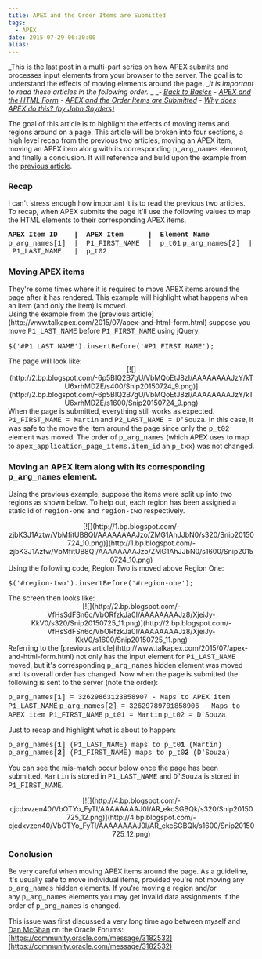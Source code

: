 ```yaml
---
title: APEX and the Order Items are Submitted
tags:
  - APEX
date: 2015-07-29 06:30:00
alias:
---
```


_This is the last post in a multi-part series on how APEX submits and processes input elements from your browser to the server. The goal is to understand the effects of moving elements around the page.&nbsp;__It is important to read these articles in the following order._
_
__-&nbsp;[Back to Basics](http://www.talkapex.com/2015/07/back-to-basics-html-form.html)_
_-&nbsp;[APEX and the HTML Form](http://www.talkapex.com/2015/07/apex-and-html-form.html)_
_-&nbsp;[APEX and the Order Items are Submitted](http://www.talkapex.com/2015/07/apex-and-order-items-are-submitted.html)_
-&nbsp;[_Why does APEX do this? (by John Snyders)_](http://hardlikesoftware.com/weblog/2015/07/30/apex-item-submission/)

The goal of this article is to highlight the effects of moving items and regions around on a page. This article will be broken into four sections, a high level recap from the previous two articles, moving an APEX item, moving an APEX item along with its corresponding <span style="font-family: Courier New, Courier, monospace;">p_arg_names</span> element, and finally a conclusion. It will reference and build upon the example from the [previous article](http://www.talkapex.com/2015/07/apex-and-html-form.html).

### **Recap**
I can't stress enough how important it is to read the previous two articles. To recap, when APEX submits the page it'll use the following values to map the HTML elements to their corresponding APEX items.

**<span style="font-family: Courier New, Courier, monospace;">APEX Item ID &nbsp; &nbsp;| &nbsp;APEX Item &nbsp; &nbsp; &nbsp;| &nbsp;Element Name<!-----><!-----><!-----></span>**
<span style="font-family: Courier New, Courier, monospace;">p_arg_names[1] &nbsp;| &nbsp;P1_FIRST_NAME &nbsp;| &nbsp;p_t01<!-----><!-----><!-----></span>
<span style="font-family: Courier New, Courier, monospace;">p_arg_names[2] &nbsp;| &nbsp;P1_LAST_NAME &nbsp; | &nbsp;p_t02</span>
<span style="font-family: Courier New, Courier, monospace;">
</span>

### Moving APEX items
<div>They're some times where it is required to move APEX items around the page after it has rendered. This example will highlight what happens when an item (and only the item) is moved.</div><div>
</div><div>Using the example from the [previous article](http://www.talkapex.com/2015/07/apex-and-html-form.html)&nbsp;suppose you move <span style="font-family: Courier New, Courier, monospace;">P1_LAST_NAME</span> before <span style="font-family: Courier New, Courier, monospace;">P1_FIRST_NAME</span> using jQuery.&nbsp;</div><pre class="brush: js;">$('#P1_LAST_NAME').insertBefore('#P1_FIRST_NAME');
</pre>
The page will look like:

<div class="separator" style="clear: both; text-align: center;">[![](http://2.bp.blogspot.com/-6p5BIQ2B7gU/VbMQoEtJ8zI/AAAAAAAAJzY/kTU6xrhMDZE/s400/Snip20150724_9.png)](http://2.bp.blogspot.com/-6p5BIQ2B7gU/VbMQoEtJ8zI/AAAAAAAAJzY/kTU6xrhMDZE/s1600/Snip20150724_9.png)</div>
When the page is submitted, everything still works as expected. <span style="font-family: Courier New, Courier, monospace;">P1_FIRST_NAME = Martin</span> and <span style="font-family: Courier New, Courier, monospace;">P2_LAST_NAME = D'Souza</span>. In this case, it was safe to the move the item around the page since only the&nbsp;<span style="font-family: Courier New, Courier, monospace;">p_t02</span> element was moved. The order of <span style="font-family: Courier New, Courier, monospace;">p_arg_names</span> (which APEX uses to map to <span style="font-family: Courier New, Courier, monospace;">apex_application_page_items.item_id</span> an <span style="font-family: Courier New, Courier, monospace;">p_txx</span>) was not changed.

### Moving an APEX item along with its corresponding <span style="font-family: Courier New, Courier, monospace;">p_arg_names</span> element.
Using the previous example, suppose the items were split up into two regions as shown below. To help out, each region has been assigned a static id of <span style="font-family: Courier New, Courier, monospace;">region-one</span> and <span style="font-family: Courier New, Courier, monospace;">region-two</span> respectively.

<div class="separator" style="clear: both; text-align: center;">[![](http://1.bp.blogspot.com/-zjbK3J1Aztw/VbMfitUB8QI/AAAAAAAAJzo/ZMG1AhJJbN0/s320/Snip20150724_10.png)](http://1.bp.blogspot.com/-zjbK3J1Aztw/VbMfitUB8QI/AAAAAAAAJzo/ZMG1AhJJbN0/s1600/Snip20150724_10.png)</div>
Using the following code, Region Two is moved above Region One:
<pre class="brush: js;">$('#region-two').insertBefore('#region-one');
</pre>
The screen then looks like:

<div class="separator" style="clear: both; text-align: center;">[![](http://2.bp.blogspot.com/-VfHsSdFSn6c/VbORfzkJa0I/AAAAAAAAJz8/XjeiJy-KkV0/s320/Snip20150725_11.png)](http://2.bp.blogspot.com/-VfHsSdFSn6c/VbORfzkJa0I/AAAAAAAAJz8/XjeiJy-KkV0/s1600/Snip20150725_11.png)</div>
Referring to the [previous article](http://www.talkapex.com/2015/07/apex-and-html-form.html)&nbsp;not only has the input element for <span style="font-family: Courier New, Courier, monospace;">P1_LAST_NAME</span> moved, but it's corresponding <span style="font-family: Courier New, Courier, monospace;">p_arg_names</span> hidden element was moved and its overall order has changed. Now when the page is submitted the following is sent to the server (note the order):

<span style="font-family: Courier New, Courier, monospace;">p_arg_names[1] = 32629863123858907 - Maps to APEX item P1_LAST_NAME</span>
<span style="font-family: Courier New, Courier, monospace;">p_arg_names[2] = 32629789701858906 - Maps to APEX item P1_FIRST_NAME</span>
<span style="font-family: Courier New, Courier, monospace;">
</span><span style="font-family: Courier New, Courier, monospace;">p_t01 = Martin</span>
<span style="font-family: Courier New, Courier, monospace;">p_t02 = D'Souza</span>

Just to recap and highlight what is about to happen:

<span style="font-family: Courier New, Courier, monospace;">p_arg_names[**1**] (P1_LAST_NAME) maps to p_t0**1**&nbsp;(Martin)</span>
<span style="font-family: Courier New, Courier, monospace;">p_arg_names[**2**] (P1_FIRST_NAME) maps to p_t0**2**&nbsp;(D'Souza)</span>

You can see the mis-match occur below once the page has been submitted.&nbsp;<span style="font-family: Courier New, Courier, monospace;">Martin</span> is stored in <span style="font-family: Courier New, Courier, monospace;">P1_LAST_NAME</span> and <span style="font-family: Courier New, Courier, monospace;">D'Souza</span> is stored in <span style="font-family: Courier New, Courier, monospace;">P1_FIRST_NAME</span>.

<div class="separator" style="clear: both; text-align: center;">[![](http://4.bp.blogspot.com/-cjcdxvzen40/VbOTYo_FyTI/AAAAAAAAJ0I/AR_ekcSGBQk/s320/Snip20150725_12.png)](http://4.bp.blogspot.com/-cjcdxvzen40/VbOTYo_FyTI/AAAAAAAAJ0I/AR_ekcSGBQk/s1600/Snip20150725_12.png)</div>

### Conclusion
Be very careful when moving APEX items around the page. As a guideline, it's usually safe to move individual items, provided you're not moving any <span style="font-family: Courier New, Courier, monospace;">p_arg_names</span> hidden elements. If you're moving a region and/or any&nbsp;<span style="font-family: Courier New, Courier, monospace;">p_arg_names</span>&nbsp;elements you may get invalid data assignments if the order of <span style="font-family: Courier New, Courier, monospace;">p_arg_names</span> is changed.

This issue was first discussed a very long time ago between myself and [Dan McGhan](https://twitter.com/dmcghan) on the Oracle Forums: [https://community.oracle.com/message/3182532](https://community.oracle.com/message/3182532)